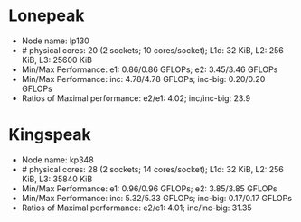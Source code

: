 # Lonepeak
- Node name: lp130
- \# physical cores: 20 (2 sockets; 10 cores/socket); L1d: 32 KiB, L2: 256 KiB, L3: 25600 KiB
- Min/Max Performance: e1: 0.86/0.86 GFLOPs; e2: 3.45/3.46 GFLOPs
- Min/Max Performance: inc: 4.78/4.78 GFLOPs; inc-big: 0.20/0.20 GFLOPs
- Ratios of Maximal performance: e2/e1: 4.02; inc/inc-big: 23.9

# Kingspeak
- Node name: kp348
- \# physical cores: 28 (2 sockets; 14 cores/socket); L1d: 32 KiB, L2: 256 KiB, L3: 35840 KiB
- Min/Max Performance: e1: 0.96/0.96 GFLOPs; e2: 3.85/3.85 GFLOPs
- Min/Max Performance: inc: 5.32/5.33 GFLOPs; inc-big: 0.17/0.17 GFLOPs
- Ratios of Maximal performance: e2/e1: 4.01; inc/inc-big: 31.35

